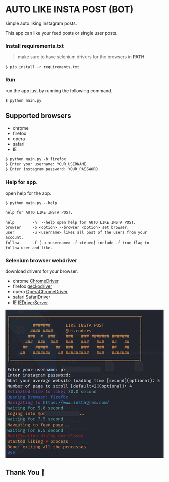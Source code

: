 # AUTO LIKE INSTA POST (BOT)

simple auto liking instagram posts.

This app can like your feed posts or single user posts.

### Install requirements.txt

> make sure to have selenium drivers for the browsers in **PATH**.

```
$ pip install -r requirements.txt
```

### Run

run the app just by running the following command.

```
$ python main.py
```

## Supported browsers

- chrome
- firefox
- opera
- safari
- IE

```
$ python main.py -b firefox
$ Enter your username: YOUR_USERNAME
$ Enter instagram password: YOUR_PASSWORD
```

### Help for app.

open help for the app.

```
$ python main.py --help
```

```
help for AUTO LIKE INSTA POST.

help        -h  --help open help for AUTO LIKE INSTA POST.
browser     -b <option> --browser <option> set browser.
user        -u <username> likes all post of the users from your account.
follow      -f [-u <username> -f <true>] include -f true flag to follow user and like.
```

### Selenium browser webdriver

download drivers for your browser.

- chrome [ChromeDriver](https://sites.google.com/a/chromium.org/chromedriver/home)
- firefox [geckodriver](https://github.com/mozilla/geckodriver/releases)
- opera [OperaChromeDriver](https://sites.google.com/a/chromium.org/chromedriver/home)
- safari [SafariDriver](https://developer.apple.com/safari/download/)
- IE [IEDriverServer](http://selenium-release.storage.googleapis.com/index.html)

![](./Screenshot.png)

## Thank You 🙏
